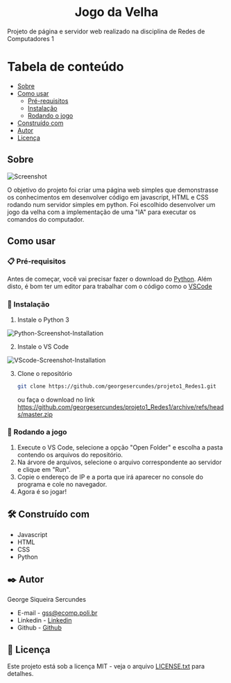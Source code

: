 <h1 align="center">Jogo da Velha</h1>

<p>Projeto de página e servidor web realizado na disciplina de Redes de Computadores 1</p>


Tabela de conteúdo
=================
<!--ts-->
   * [Sobre](#sobre)
   * [Como usar](#como-usar)
      * [Pré-requisitos](#-pré-requisitos)
      * [Instalação](#-instalação)
      * [Rodando o jogo](#-rodando-a-jogo)
   * [Construído com](#%EF%B8%8F-construído-com)
   * [Autor](#%EF%B8%8F-autor)
   * [Licença](#-licença)
<!--te-->


## Sobre
![Screenshot](https://github.com/georgesercundes/projeto1_Redes1/blob/master/Screenshot.png)


O objetivo do projeto foi criar uma página web simples que demonstrasse os conhecimentos em desenvolver código em javascript, HTML e CSS rodando num servidor simples em python. Foi escolhido desenvolver um jogo da velha com a implementação de uma "IA" para executar os comandos do computador.


## Como usar


### 📋 Pré-requisitos

Antes de começar, você vai precisar fazer o download do [Python](https://www.python.org/downloads/). 
Além disto, é bom ter um editor para trabalhar com o código como o [VSCode](https://code.visualstudio.com/)

### 🔧 Instalação

1. Instale o Python 3

![Python-Screenshot-Installation](https://dicasdepython.com.br/images/como-instalar-python-no-windows-10/instalador-python-01-selecao-do-tipo-de-instalacao.png)

2. Instale o VS Code

![VScode-Screenshot-Installation](https://mlf.net.br/wp-content/uploads/artigos/office-addins/instalar-e-configurar-o-visual-studio-code/02.png)

3. Clone o repositório

   ```sh
   git clone https://github.com/georgesercundes/projeto1_Redes1.git
   ```
   ou faça o download no link <https://github.com/georgesercundes/projeto1_Redes1/archive/refs/heads/master.zip>
   
### 🎲 Rodando a jogo

1. Execute o VS Code, selecione a opção "Open Folder" e escolha a pasta contendo os arquivos do repositório.
2. Na árvore de arquivos, selecione o arquivo correspondente ao servidor e clique em "Run".
3. Copie o endereço de IP e a porta que irá aparecer no console do programa e cole no navegador.
4. Agora é so jogar! 

## 🛠️ Construído com

* Javascript
* HTML
* CSS
* Python

## ✒️ Autor

George Siqueira Sercundes
  * E-mail - gss@ecomp.poli.br
  * Linkedin - [Linkedin](https://www.linkedin.com/in/georgesercundes/)
  * Github - [Github](https://github.com/georgesercundes)

## 📄 Licença

Este projeto está sob a licença MIT - veja o arquivo [LICENSE.txt](https://github.com/georgesercundes/projeto1_Redes1/blob/master/LICENSE.txt) para detalhes.
